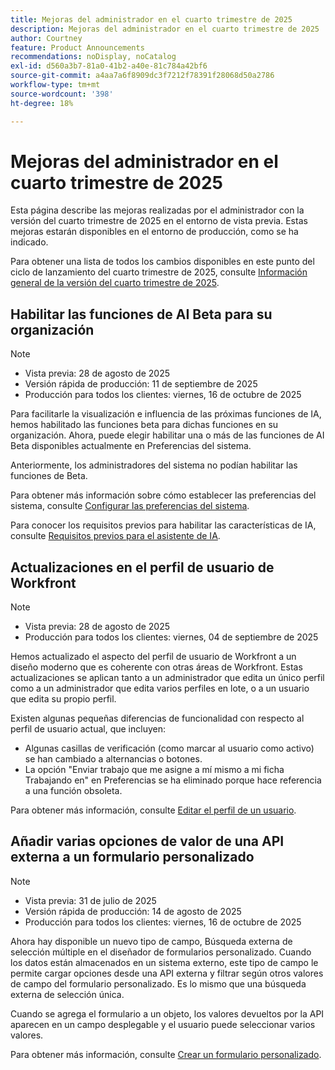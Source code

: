 ```yaml
---
title: Mejoras del administrador en el cuarto trimestre de 2025
description: Mejoras del administrador en el cuarto trimestre de 2025
author: Courtney
feature: Product Announcements
recommendations: noDisplay, noCatalog
exl-id: d560a3b7-81a0-41b2-a40e-81c784a42bf6
source-git-commit: a4aa7a6f8909dc3f7212f78391f28068d50a2786
workflow-type: tm+mt
source-wordcount: '398'
ht-degree: 18%

---
```


# Mejoras del administrador en el cuarto trimestre de 2025

Esta página describe las mejoras realizadas por el administrador con la versión del cuarto trimestre de 2025 en el entorno de vista previa. Estas mejoras estarán disponibles en el entorno de producción, como se ha indicado.

Para obtener una lista de todos los cambios disponibles en este punto del ciclo de lanzamiento del cuarto trimestre de 2025, consulte [Información general de la versión del cuarto trimestre de 2025](/help/quicksilver/product-announcements/product-releases/25-q4-release-activity/25-q4-release-overview.md).

## Habilitar las funciones de AI Beta para su organización

>[!NOTE]
>
>* Vista previa: 28 de agosto de 2025
>* Versión rápida de producción: 11 de septiembre de 2025
>* Producción para todos los clientes: viernes, 16 de octubre de 2025

Para facilitarle la visualización e influencia de las próximas funciones de IA, hemos habilitado las funciones beta para dichas funciones en su organización. Ahora, puede elegir habilitar una o más de las funciones de AI Beta disponibles actualmente en Preferencias del sistema.

Anteriormente, los administradores del sistema no podían habilitar las funciones de Beta.

Para obtener más información sobre cómo establecer las preferencias del sistema, consulte [Configurar las preferencias del sistema](/help/quicksilver/administration-and-setup/manage-workfront/security/configure-security-preferences.md).

Para conocer los requisitos previos para habilitar las características de IA, consulte [Requisitos previos para el asistente de IA](/help/quicksilver/workfront-basics/ai-assistant/ai-assistant-overview.md#prerequisites-to-ai-assistant).

## Actualizaciones en el perfil de usuario de Workfront

>[!NOTE]
>
>* Vista previa: 28 de agosto de 2025
>* Producción para todos los clientes: viernes, 04 de septiembre de 2025

Hemos actualizado el aspecto del perfil de usuario de Workfront a un diseño moderno que es coherente con otras áreas de Workfront. Estas actualizaciones se aplican tanto a un administrador que edita un único perfil como a un administrador que edita varios perfiles en lote, o a un usuario que edita su propio perfil.

Existen algunas pequeñas diferencias de funcionalidad con respecto al perfil de usuario actual, que incluyen:

* Algunas casillas de verificación (como marcar al usuario como activo) se han cambiado a alternancias o botones.
* La opción &quot;Enviar trabajo que me asigne a mí mismo a mi ficha Trabajando en&quot; en Preferencias se ha eliminado porque hace referencia a una función obsoleta.

Para obtener más información, consulte [Editar el perfil de un usuario](/help/quicksilver/administration-and-setup/add-users/create-and-manage-users/edit-a-users-profile.md).

## Añadir varias opciones de valor de una API externa a un formulario personalizado

>[!NOTE]
>
>* Vista previa: 31 de julio de 2025
>* Versión rápida de producción: 14 de agosto de 2025
>* Producción para todos los clientes: viernes, 16 de octubre de 2025

Ahora hay disponible un nuevo tipo de campo, Búsqueda externa de selección múltiple en el diseñador de formularios personalizado. Cuando los datos están almacenados en un sistema externo, este tipo de campo le permite cargar opciones desde una API externa y filtrar según otros valores de campo del formulario personalizado. Es lo mismo que una búsqueda externa de selección única.

Cuando se agrega el formulario a un objeto, los valores devueltos por la API aparecen en un campo desplegable y el usuario puede seleccionar varios valores.

Para obtener más información, consulte [Crear un formulario personalizado](/help/quicksilver/administration-and-setup/customize-workfront/create-manage-custom-forms/form-designer/design-a-form/design-a-form.md).
